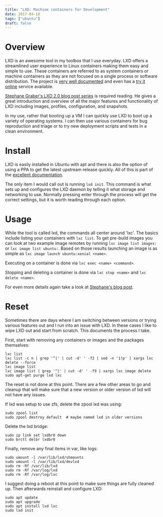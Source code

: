 ```yaml
---
title: "LXD: Machine containers for Development"
date: 2017-04-18
tags: ["ubuntu"]
draft: false
---
```


# Overview

LXD is an awesome tool in my toolbox that I use everyday. LXD offers a streamlined user experience to Linux containers making them easy and simple to use. These containers are referred to as system containers or machine containers as they are not focused on a single process or software distribution. The project is [very well documented](https://linuxcontainers.org/lxd/introduction/) and even has a [try it online](https://linuxcontainers.org/lxd/try-it/) service available.

[Stephane Graber's LXD 2.0 blog post series](https://stgraber.org/2016/03/11/lxd-2-0-introduction-to-lxd-112/) is required reading. He gives a great introduction and overview of all the major features and functionality of LXD including images, profiles, configuration, and snapshots.

In my use, rather that booting up a VM I can quickly use LXD to boot up a variety of operating systems. I can then use various containers for bug reproduction and triage or to try new deployment scripts and tests in a clean environment.

# Install

LXD is easily installed in Ubuntu with apt and there is also the option of using a PPA to get the latest upstream release quickly. All of this is part of the [excellent documentation](https://linuxcontainers.org/lxd/getting-started-cli/).

The only item I would call out is running `lxd init`. This command is what sets up and configures the LXD daemon by telling it what storage and networking to use. Normally pressing enter through the process will get the correct settings, but it is worth reading through each option.

# Usage

While the tool is called lxd, the commands all center around 'lxc'. The basics include listing your containers with `lxc list`. To get pre-build images you can look at two example image remotes by running `lxc image list images:` or `lxc image list ubuntu:`. Based on those results launching an image is as simple as `lxc image launch ubuntu:xenial <name>`.

Executing on a container is done via `lxc exec <name> <command>`.

Stopping and deleting a container is done via `lxc stop <name>` and `lxc delete <name>`.

For even more details again take a look at [Stephane's blog post](https://stgraber.org/2016/03/11/lxd-2-0-introduction-to-lxd-112/).

# Reset

Sometimes there are days where I am switching between versions or trying various features out and I run into an issue with LXD. In these cases I like to wipe LXD out and start from scratch. This documents the process I take.

First, start with removing any containers or images and the packages themselves:

```shell
lxc list
lxc list -c n | grep '^|' | cut -d' ' -f2 | sed -n '1!p' | xargs lxc delete --force
lxc image list
lxc image list | grep '^|' | cut -d' ' -f9 | xargs lxc image delete
sudo apt-get purge lxd lxc
```

The reset is not done at this point. There are a few other areas to go and cleanup that will make sure that a new version or older version of lxd will not have any issues.

If lxd was setup to use zfs, delete the zpool lxd was using:

```shell
sudo zpool list
sudo zpool destroy default  # maybe named lxd in older versions
```

Delete the lxd bridge:

```shell
sudo ip link set lxdbr0 down
sudo brctl delbr lxdbr0
```

Finally, remove any final items in var, like logs:

```shell
sudo umount -l /var/lib/lxd/shmounts
sudo umount -l /var/lib/lxd/devlxd
sudo rm -Rf /var/lib/lxd
sudo rm -Rf /var/log/lxd
sudo rm -Rf /var/log/lxc
```

I suggest doing a reboot at this point to make sure things are fully cleaned up. Then afterwards reinstall and configure LXD:

```shell
sudo apt update
sudo apt upgrade
sudo apt install lxd lxc
sudo lxd init
```
